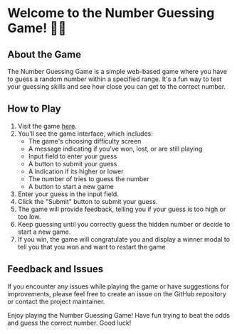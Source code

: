 <h1>Welcome to the Number Guessing Game! 🙋‍♀️</h1>

## About the Game

The Number Guessing Game is a simple web-based game where you have to guess a random number within a specified range. It's a fun way to test your guessing skills and see how close you can get to the correct number.

## How to Play

1. Visit the game [here](https://guessing-num-game-js.vercel.app/).
2. You'll see the game interface, which includes:
   - The game's choosing difficulty screen
   - A message indicating if you've won, lost, or are still playing
   - Input field to enter your guess
   - A button to submit your guess
   - A indication if its higher or lower
   - The number of tries to guess the number
   - A button to start a new game
3. Enter your guess in the input field.
4. Click the "Submit" button to submit your guess.
5. The game will provide feedback, telling you if your guess is too high or too low.
6. Keep guessing until you correctly guess the hidden number or decide to start a new game.
7. If you win, the game will congratulate you and display a winner modal to tell you that you won and want to restart the game

## Feedback and Issues

If you encounter any issues while playing the game or have suggestions for improvements, please feel free to create an issue on the GitHub repository or contact the project maintainer.

Enjoy playing the Number Guessing Game! Have fun trying to beat the odds and guess the correct number. Good luck!
